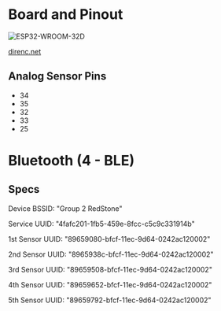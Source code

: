# Board and Pinout

![ESP32-WROOM-32D](https://docs.espressif.com/projects/esp-idf/en/latest/esp32/_images/esp32-devkitC-v4-pinout.png "ESP32-WROOM-32D")

[direnc.net](https://www.direnc.net/esp32-wroom-32d-wifi-bluetooth-gelistirme-modulu)

## Analog Sensor Pins

* 34
* 35
* 32
* 33
* 25

# Bluetooth (4 - BLE)

## Specs

Device BSSID: "Group 2 RedStone"

Service UUID: "4fafc201-1fb5-459e-8fcc-c5c9c331914b"

1st Sensor UUID: "89659080-bfcf-11ec-9d64-0242ac120002"

2nd Sensor UUID: "8965938c-bfcf-11ec-9d64-0242ac120002"

3rd Sensor UUID: "89659508-bfcf-11ec-9d64-0242ac120002"
 
4th Sensor UUID: "89659652-bfcf-11ec-9d64-0242ac120002"
 
5th Sensor UUID: "89659792-bfcf-11ec-9d64-0242ac120002"  